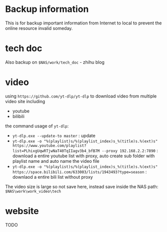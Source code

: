 Backup information
==================

This is for backup important information from Internet to local to prevent the online resource invalid someday.

# tech doc
Also backup on `$NAS/work/tech_doc`
	- zhihu blog

# video 
using  `https://github.com/yt-dlp/yt-dlp` to download video from multiple video site including
- youtube
- bilibili

the command usage of `yt-dlp`:
- `yt-dlp.exe --update-to master` : update
- `yt-dlp.exe -o "%(playlist)s/%(playlist_index)s_%(title)s.%(ext)s" https://www.youtube.com/playlist?list=PLhixgUqwRTjwNaT40TqIIagv3b4_bfB7M --proxy 192.168.2.2:7890` : download a entire youtube list with proxy, auto create sub folder with playlist name and auto name the video file
- `yt-dlp.exe -o "%(playlist)s/%(playlist_index)s_%(title)s.%(ext)s" https://space.bilibili.com/633003/lists/1943493?type=season` : downlaod a entire bili list without proxy

The video size is large so not save here, instead save inside the NAS path: `$NAS\work\work_video\tech`


# website

TODO

